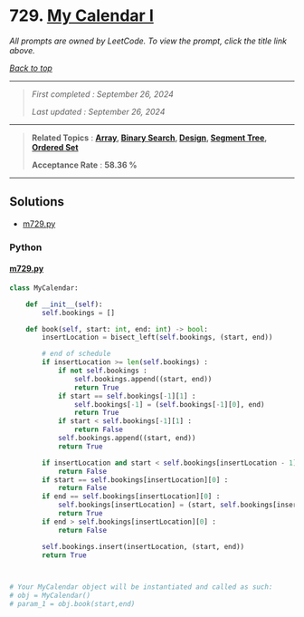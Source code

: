 # 729. [My Calendar I](<https://leetcode.com/problems/my-calendar-i>)

*All prompts are owned by LeetCode. To view the prompt, click the title link above.*

*[Back to top](<../README.md>)*

------

> *First completed : September 26, 2024*
>
> *Last updated : September 26, 2024*

------

> **Related Topics** : **[Array](<by_topic/Array.md>), [Binary Search](<by_topic/Binary Search.md>), [Design](<by_topic/Design.md>), [Segment Tree](<by_topic/Segment Tree.md>), [Ordered Set](<by_topic/Ordered Set.md>)**
>
> **Acceptance Rate** : **58.36 %**

------

## Solutions

- [m729.py](<../my-submissions/m729.py>)
### Python
#### [m729.py](<../my-submissions/m729.py>)
```Python
class MyCalendar:

    def __init__(self):
        self.bookings = []

    def book(self, start: int, end: int) -> bool:
        insertLocation = bisect_left(self.bookings, (start, end))

        # end of schedule
        if insertLocation >= len(self.bookings) :
            if not self.bookings :
                self.bookings.append((start, end))
                return True
            if start == self.bookings[-1][1] :
                self.bookings[-1] = (self.bookings[-1][0], end)
                return True
            if start < self.bookings[-1][1] :
                return False
            self.bookings.append((start, end))
            return True

        if insertLocation and start < self.bookings[insertLocation - 1][1] :
            return False
        if start == self.bookings[insertLocation][0] :
            return False
        if end == self.bookings[insertLocation][0] :
            self.bookings[insertLocation] = (start, self.bookings[insertLocation][1])
            return True
        if end > self.bookings[insertLocation][0] :
            return False

        self.bookings.insert(insertLocation, (start, end))
        return True



# Your MyCalendar object will be instantiated and called as such:
# obj = MyCalendar()
# param_1 = obj.book(start,end)

```

